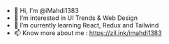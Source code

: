 - 👋 Hi, I’m @iMahdi1383
- 👀 I’m interested in UI Trends & Web Design
- 🌱 I’m currently learning React, Redux and Tailwind
- 📫 Know more about me : https://zil.ink/imahdi1383
